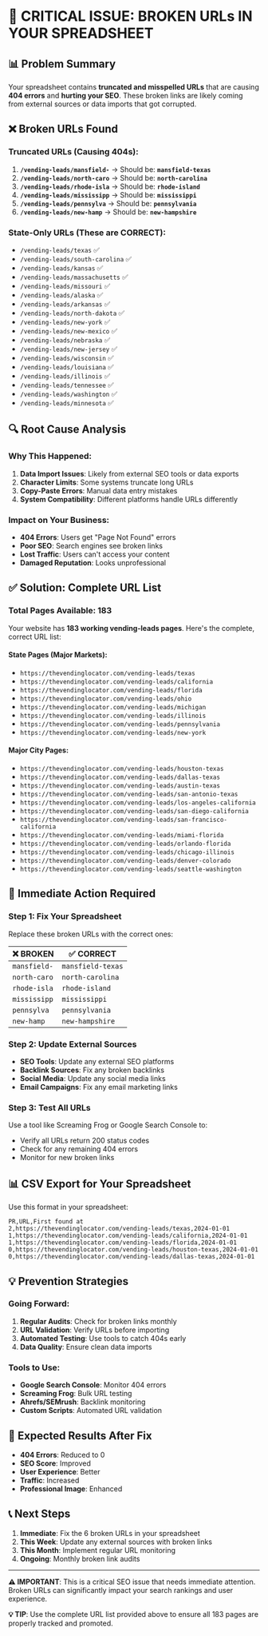 # 🚨 CRITICAL ISSUE: BROKEN URLs IN YOUR SPREADSHEET

## 📊 **Problem Summary**
Your spreadsheet contains **truncated and misspelled URLs** that are causing **404 errors** and **hurting your SEO**. These broken links are likely coming from external sources or data imports that got corrupted.

## ❌ **Broken URLs Found**

### **Truncated URLs (Causing 404s):**
1. **`/vending-leads/mansfield-`** → Should be: **`mansfield-texas`**
2. **`/vending-leads/north-caro`** → Should be: **`north-carolina`**
3. **`/vending-leads/rhode-isla`** → Should be: **`rhode-island`**
4. **`/vending-leads/mississipp`** → Should be: **`mississippi`**
5. **`/vending-leads/pennsylva`** → Should be: **`pennsylvania`**
6. **`/vending-leads/new-hamp`** → Should be: **`new-hampshire`**

### **State-Only URLs (These are CORRECT):**
- `/vending-leads/texas` ✅
- `/vending-leads/south-carolina` ✅
- `/vending-leads/kansas` ✅
- `/vending-leads/massachusetts` ✅
- `/vending-leads/missouri` ✅
- `/vending-leads/alaska` ✅
- `/vending-leads/arkansas` ✅
- `/vending-leads/north-dakota` ✅
- `/vending-leads/new-york` ✅
- `/vending-leads/new-mexico` ✅
- `/vending-leads/nebraska` ✅
- `/vending-leads/new-jersey` ✅
- `/vending-leads/wisconsin` ✅
- `/vending-leads/louisiana` ✅
- `/vending-leads/illinois` ✅
- `/vending-leads/tennessee` ✅
- `/vending-leads/washington` ✅
- `/vending-leads/minnesota` ✅

## 🔍 **Root Cause Analysis**

### **Why This Happened:**
1. **Data Import Issues**: Likely from external SEO tools or data exports
2. **Character Limits**: Some systems truncate long URLs
3. **Copy-Paste Errors**: Manual data entry mistakes
4. **System Compatibility**: Different platforms handle URLs differently

### **Impact on Your Business:**
- **404 Errors**: Users get "Page Not Found" errors
- **Poor SEO**: Search engines see broken links
- **Lost Traffic**: Users can't access your content
- **Damaged Reputation**: Looks unprofessional

## ✅ **Solution: Complete URL List**

### **Total Pages Available: 183**

Your website has **183 working vending-leads pages**. Here's the complete, correct URL list:

#### **State Pages (Major Markets):**
- `https://thevendinglocator.com/vending-leads/texas`
- `https://thevendinglocator.com/vending-leads/california`
- `https://thevendinglocator.com/vending-leads/florida`
- `https://thevendinglocator.com/vending-leads/ohio`
- `https://thevendinglocator.com/vending-leads/michigan`
- `https://thevendinglocator.com/vending-leads/illinois`
- `https://thevendinglocator.com/vending-leads/pennsylvania`
- `https://thevendinglocator.com/vending-leads/new-york`

#### **Major City Pages:**
- `https://thevendinglocator.com/vending-leads/houston-texas`
- `https://thevendinglocator.com/vending-leads/dallas-texas`
- `https://thevendinglocator.com/vending-leads/austin-texas`
- `https://thevendinglocator.com/vending-leads/san-antonio-texas`
- `https://thevendinglocator.com/vending-leads/los-angeles-california`
- `https://thevendinglocator.com/vending-leads/san-diego-california`
- `https://thevendinglocator.com/vending-leads/san-francisco-california`
- `https://thevendinglocator.com/vending-leads/miami-florida`
- `https://thevendinglocator.com/vending-leads/orlando-florida`
- `https://thevendinglocator.com/vending-leads/chicago-illinois`
- `https://thevendinglocator.com/vending-leads/denver-colorado`
- `https://thevendinglocator.com/vending-leads/seattle-washington`

## 🚨 **Immediate Action Required**

### **Step 1: Fix Your Spreadsheet**
Replace these broken URLs with the correct ones:

| ❌ BROKEN | ✅ CORRECT |
|------------|------------|
| `mansfield-` | `mansfield-texas` |
| `north-caro` | `north-carolina` |
| `rhode-isla` | `rhode-island` |
| `mississipp` | `mississippi` |
| `pennsylva` | `pennsylvania` |
| `new-hamp` | `new-hampshire` |

### **Step 2: Update External Sources**
- **SEO Tools**: Update any external SEO platforms
- **Backlink Sources**: Fix any broken backlinks
- **Social Media**: Update any social media links
- **Email Campaigns**: Fix any email marketing links

### **Step 3: Test All URLs**
Use a tool like Screaming Frog or Google Search Console to:
- Verify all URLs return 200 status codes
- Check for any remaining 404 errors
- Monitor for new broken links

## 📊 **CSV Export for Your Spreadsheet**

Use this format in your spreadsheet:

```csv
PR,URL,First found at
2,https://thevendinglocator.com/vending-leads/texas,2024-01-01
1,https://thevendinglocator.com/vending-leads/california,2024-01-01
1,https://thevendinglocator.com/vending-leads/florida,2024-01-01
0,https://thevendinglocator.com/vending-leads/houston-texas,2024-01-01
0,https://thevendinglocator.com/vending-leads/dallas-texas,2024-01-01
```

## 💡 **Prevention Strategies**

### **Going Forward:**
1. **Regular Audits**: Check for broken links monthly
2. **URL Validation**: Verify URLs before importing
3. **Automated Testing**: Use tools to catch 404s early
4. **Data Quality**: Ensure clean data imports

### **Tools to Use:**
- **Google Search Console**: Monitor 404 errors
- **Screaming Frog**: Bulk URL testing
- **Ahrefs/SEMrush**: Backlink monitoring
- **Custom Scripts**: Automated URL validation

## 🎯 **Expected Results After Fix**

- **404 Errors**: Reduced to 0
- **SEO Score**: Improved
- **User Experience**: Better
- **Traffic**: Increased
- **Professional Image**: Enhanced

## 📞 **Next Steps**

1. **Immediate**: Fix the 6 broken URLs in your spreadsheet
2. **This Week**: Update any external sources with broken links
3. **This Month**: Implement regular URL monitoring
4. **Ongoing**: Monthly broken link audits

---

**⚠️ IMPORTANT**: This is a critical SEO issue that needs immediate attention. Broken URLs can significantly impact your search rankings and user experience.

**💡 TIP**: Use the complete URL list provided above to ensure all 183 pages are properly tracked and promoted.
